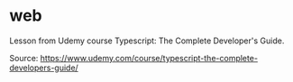 # web

Lesson from Udemy course Typescript: The Complete Developer's Guide.

Source: https://www.udemy.com/course/typescript-the-complete-developers-guide/
